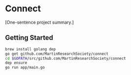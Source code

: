 # Connect

[One-sentence project summary.]

## Getting Started

```bash
brew install golang dep
go get github.com/MartinResearchSociety/connect
cd $GOPATH/src/github.com/MartinResearchSociety/connect
dep ensure
go run app/main.go
```

